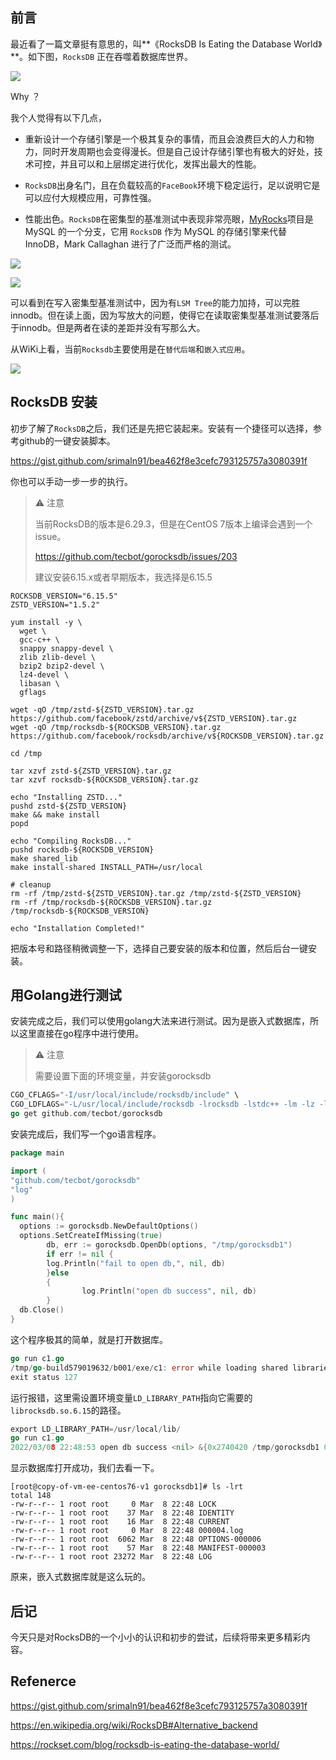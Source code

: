 ## 前言

最近看了一篇文章挺有意思的，叫**《RocksDB Is Eating the Database World》**。如下图，`RocksDB` 正在吞噬着数据库世界。

![](https://pic.imgdb.cn/item/62276e435baa1a80ab8c6374.png)

Why ？

我个人觉得有以下几点，

- 重新设计一个存储引擎是一个极其复杂的事情，而且会浪费巨大的人力和物力，同时开发周期也会变得漫长。但是自己设计存储引擎也有极大的好处，技术可控，并且可以和上层绑定进行优化，发挥出最大的性能。

- `RocksDB`出身名门，且在负载较高的`FaceBook`环境下稳定运行，足以说明它是可以应付大规模应用，可靠性强。
- 性能出色。`RocksDB`在密集型的基准测试中表现非常亮眼，[MyRocks](http://myrocks.io/)项目是 MySQL 的一个分支，它用 `RocksDB` 作为 MySQL 的存储引擎来代替 InnoDB，Mark Callaghan 进行了广泛而严格的测试。

![](https://pic.imgdb.cn/item/62276e715baa1a80ab8c7bd6.png)

![](https://pic.imgdb.cn/item/62276e835baa1a80ab8c8496.png)

可以看到在写入密集型基准测试中，因为有`LSM Tree`的能力加持，可以完胜innodb。但在读上面，因为写放大的问题，使得它在读取密集型基准测试要落后于innodb。但是两者在读的差距并没有写那么大。

从WiKi上看，当前`Rocksdb`主要使用是在`替代后端`和`嵌入式应用`。

![](https://pic.imgdb.cn/item/62276e905baa1a80ab8c8961.png)

## RocksDB 安装

初步了解了`RocksDB`之后，我们还是先把它装起来。安装有一个捷径可以选择，参考github的一键安装脚本。

https://gist.github.com/srimaln91/bea462f8e3cefc793125757a3080391f

你也可以手动一步一步的执行。

> ⚠️ 注意
>
> 当前RocksDB的版本是6.29.3，但是在CentOS 7版本上编译会遇到一个issue。
>
> https://github.com/tecbot/gorocksdb/issues/203
>
> 建议安装6.15.x或者早期版本，我选择是6.15.5

```shell
ROCKSDB_VERSION="6.15.5"
ZSTD_VERSION="1.5.2"

yum install -y \
  wget \
  gcc-c++ \
  snappy snappy-devel \
  zlib zlib-devel \
  bzip2 bzip2-devel \
  lz4-devel \
  libasan \
  gflags

wget -qO /tmp/zstd-${ZSTD_VERSION}.tar.gz https://github.com/facebook/zstd/archive/v${ZSTD_VERSION}.tar.gz
wget -qO /tmp/rocksdb-${ROCKSDB_VERSION}.tar.gz https://github.com/facebook/rocksdb/archive/v${ROCKSDB_VERSION}.tar.gz

cd /tmp

tar xzvf zstd-${ZSTD_VERSION}.tar.gz
tar xzvf rocksdb-${ROCKSDB_VERSION}.tar.gz

echo "Installing ZSTD..."
pushd zstd-${ZSTD_VERSION}
make && make install
popd

echo "Compiling RocksDB..."
pushd rocksdb-${ROCKSDB_VERSION}
make shared_lib
make install-shared INSTALL_PATH=/usr/local

# cleanup
rm -rf /tmp/zstd-${ZSTD_VERSION}.tar.gz /tmp/zstd-${ZSTD_VERSION}
rm -rf /tmp/rocksdb-${ROCKSDB_VERSION}.tar.gz /tmp/rocksdb-${ROCKSDB_VERSION}

echo "Installation Completed!"
```

把版本号和路径稍微调整一下，选择自己要安装的版本和位置，然后后台一键安装。

## 用Golang进行测试

安装完成之后，我们可以使用golang大法来进行测试。因为是嵌入式数据库，所以这里直接在go程序中进行使用。

> ⚠️ 注意
>
> 需要设置下面的环境变量，并安装gorocksdb

```go
CGO_CFLAGS="-I/usr/local/include/rocksdb/include" \
CGO_LDFLAGS="-L/usr/local/include/rocksdb -lrocksdb -lstdc++ -lm -lz -lbz2 -lsnappy -llz4 -lzstd" \
go get github.com/tecbot/gorocksdb
```

安装完成后，我们写一个go语言程序。

```go
package main

import (
"github.com/tecbot/gorocksdb"
"log"
)

func main(){
  options := gorocksdb.NewDefaultOptions()
  options.SetCreateIfMissing(true)
        db, err := gorocksdb.OpenDb(options, "/tmp/gorocksdb1")
        if err != nil {
        log.Println("fail to open db,", nil, db)
        }else
        {
                log.Println("open db success", nil, db)
        }
  db.Close()
}
```

这个程序极其的简单，就是打开数据库。

```go
go run c1.go
/tmp/go-build579019632/b001/exe/c1: error while loading shared libraries: librocksdb.so.6.15: cannot open shared object file: No such file or directory
exit status 127
```

运行报错，这里需设置环境变量`LD_LIBRARY_PATH`指向它需要的`librocksdb.so.6.15`的路径。

```go
export LD_LIBRARY_PATH=/usr/local/lib/
go run c1.go
2022/03/08 22:48:53 open db success <nil> &{0x2740420 /tmp/gorocksdb1 0xc00005a040}
```

显示数据库打开成功，我们去看一下。

```shell
[root@copy-of-vm-ee-centos76-v1 gorocksdb1]# ls -lrt
total 148
-rw-r--r-- 1 root root     0 Mar  8 22:48 LOCK
-rw-r--r-- 1 root root    37 Mar  8 22:48 IDENTITY
-rw-r--r-- 1 root root    16 Mar  8 22:48 CURRENT
-rw-r--r-- 1 root root     0 Mar  8 22:48 000004.log
-rw-r--r-- 1 root root  6062 Mar  8 22:48 OPTIONS-000006
-rw-r--r-- 1 root root    57 Mar  8 22:48 MANIFEST-000003
-rw-r--r-- 1 root root 23272 Mar  8 22:48 LOG
```

原来，嵌入式数据库就是这么玩的。

## 后记

今天只是对RocksDB的一个小小的认识和初步的尝试，后续将带来更多精彩内容。

## Refenerce

https://gist.github.com/srimaln91/bea462f8e3cefc793125757a3080391f

https://en.wikipedia.org/wiki/RocksDB#Alternative_backend

https://rockset.com/blog/rocksdb-is-eating-the-database-world/
